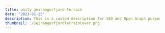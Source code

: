 ```yaml
---
title: unity geirangerfjord terrain
date: "2023-01-25"
description: This is a custom description for SEO and Open Graph purposes, rather than the default generated excerpt. Simply add a description field to the frontmatter.
thumbnail: ./GeirangerfjordTerrainCover.png
---
```

